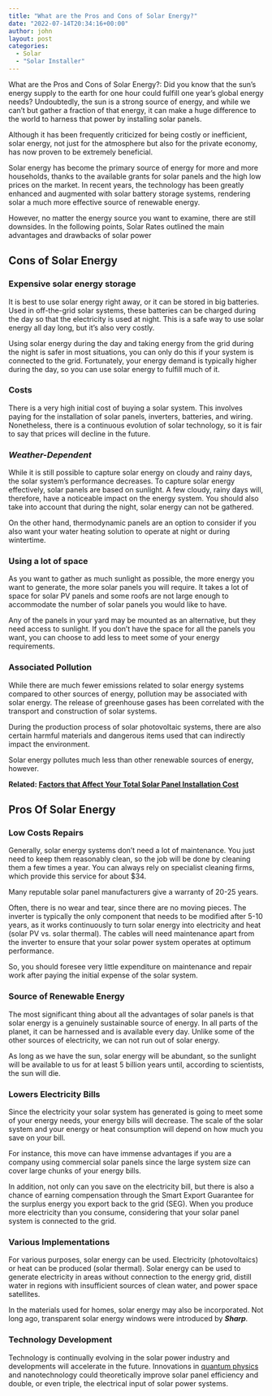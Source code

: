 ```yaml
---
title: "What are the Pros and Cons of Solar Energy?"
date: "2022-07-14T20:34:16+00:00"
author: john
layout: post
categories:
  - Solar
  - "Solar Installer"
---
```


What are the Pros and Cons of Solar Energy?: Did you know that the sun’s energy supply to the earth for one hour could fulfill one year’s global energy needs? Undoubtedly, the sun is a strong source of energy, and while we can’t but gather a fraction of that energy, it can make a huge difference to the world to harness that power by installing solar panels.

Although it has been frequently criticized for being costly or inefficient, solar energy, not just for the atmosphere but also for the private economy, has now proven to be extremely beneficial.

Solar energy has become the primary source of energy for more and more households, thanks to the available grants for solar panels and the high low prices on the market. In recent years, the technology has been greatly enhanced and augmented with solar battery storage systems, rendering solar a much more effective source of renewable energy.

However, no matter the energy source you want to examine, there are still downsides. In the following points, Solar Rates outlined the main advantages and drawbacks of solar power

## **Cons of Solar Energy**

### **Expensive solar energy storage**

It is best to use solar energy right away, or it can be stored in big batteries. Used in off-the-grid solar systems, these batteries can be charged during the day so that the electricity is used at night. This is a safe way to use solar energy all day long, but it’s also very costly.

Using solar energy during the day and taking energy from the grid during the night is safer in most situations, you can only do this if your system is connected to the grid. Fortunately, your energy demand is typically higher during the day, so you can use solar energy to fulfill much of it.

### **Costs**

There is a very high initial cost of buying a solar system. This involves paying for the installation of solar panels, inverters, batteries, and wiring. Nonetheless, there is a continuous evolution of solar technology, so it is fair to say that prices will decline in the future.

### **_Weather-Dependent_**

While it is still possible to capture solar energy on cloudy and rainy days, the solar system’s performance decreases. To capture solar energy effectively, solar panels are based on sunlight. A few cloudy, rainy days will, therefore, have a noticeable impact on the energy system. You should also take into account that during the night, solar energy can not be gathered.

On the other hand, thermodynamic panels are an option to consider if you also want your water heating solution to operate at night or during wintertime.

### **Using a lot of space**

As you want to gather as much sunlight as possible, the more energy you want to generate, the more solar panels you will require. It takes a lot of space for solar PV panels and some roofs are not large enough to accommodate the number of solar panels you would like to have.

Any of the panels in your yard may be mounted as an alternative, but they need access to sunlight. If you don’t have the space for all the panels you want, you can choose to add less to meet some of your energy requirements.

### **Associated Pollution**

While there are much fewer emissions related to solar energy systems compared to other sources of energy, pollution may be associated with solar energy. The release of greenhouse gases has been correlated with the transport and construction of solar systems.

During the production process of solar photovoltaic systems, there are also certain harmful materials and dangerous items used that can indirectly impact the environment.

Solar energy pollutes much less than other renewable sources of energy, however.

**Related: [Factors that Affect Your Total Solar Panel Installation Cost](/factors-that-affect-your-total-solar-panel-installation-cost/)**

## **Pros Of Solar Energy**

### **Low Costs Repairs**

Generally, solar energy systems don’t need a lot of maintenance. You just need to keep them reasonably clean, so the job will be done by cleaning them a few times a year. You can always rely on specialist cleaning firms, which provide this service for about $34.

Many reputable solar panel manufacturers give a warranty of 20-25 years.

Often, there is no wear and tear, since there are no moving pieces. The inverter is typically the only component that needs to be modified after 5-10 years, as it works continuously to turn solar energy into electricity and heat (solar PV vs. solar thermal). The cables will need maintenance apart from the inverter to ensure that your solar power system operates at optimum performance.

So, you should foresee very little expenditure on maintenance and repair work after paying the initial expense of the solar system.

### **Source of Renewable Energy**

The most significant thing about all the advantages of solar panels is that solar energy is a genuinely sustainable source of energy. In all parts of the planet, it can be harnessed and is available every day. Unlike some of the other sources of electricity, we can not run out of solar energy.

As long as we have the sun, solar energy will be abundant, so the sunlight will be available to us for at least 5 billion years until, according to scientists, the sun will die.

### **Lowers Electricity Bills**

Since the electricity your solar system has generated is going to meet some of your energy needs, your energy bills will decrease. The scale of the solar system and your energy or heat consumption will depend on how much you save on your bill.

For instance, this move can have immense advantages if you are a company using commercial solar panels since the large system size can cover large chunks of your energy bills.

In addition, not only can you save on the electricity bill, but there is also a chance of earning compensation through the Smart Export Guarantee for the surplus energy you export back to the grid (SEG). When you produce more electricity than you consume, considering that your solar panel system is connected to the grid.

### **Various Implementations**

For various purposes, solar energy can be used. Electricity (photovoltaics) or heat can be produced (solar thermal). Solar energy can be used to generate electricity in areas without connection to the energy grid, distill water in regions with insufficient sources of clean water, and power space satellites.

In the materials used for homes, solar energy may also be incorporated. Not long ago, transparent solar energy windows were introduced by **_Sharp_**.

### **Technology Development**

Technology is continually evolving in the solar power industry and developments will accelerate in the future. Innovations in [quantum physics](https://en.wikipedia.org/wiki/Quantum_mechanics) and nanotechnology could theoretically improve solar panel efficiency and double, or even triple, the electrical input of solar power systems.
